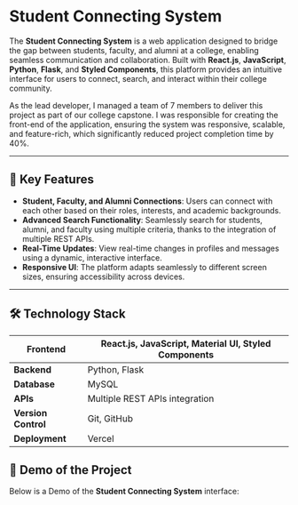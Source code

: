# Student Connecting System

The **Student Connecting System** is a web application designed to bridge the gap between students, faculty, and alumni at a college, enabling seamless communication and collaboration. Built with **React.js**, **JavaScript**, **Python**, **Flask**, and **Styled Components**, this platform provides an intuitive interface for users to connect, search, and interact within their college community.

As the lead developer, I managed a team of 7 members to deliver this project as part of our college capstone. I was responsible for creating the front-end of the application, ensuring the system was responsive, scalable, and feature-rich, which significantly reduced project completion time by 40%.

---

## 🌟 Key Features  

- **Student, Faculty, and Alumni Connections**: Users can connect with each other based on their roles, interests, and academic backgrounds.
- **Advanced Search Functionality**: Seamlessly search for students, alumni, and faculty using multiple criteria, thanks to the integration of multiple REST APIs.
- **Real-Time Updates**: View real-time changes in profiles and messages using a dynamic, interactive interface.
- **Responsive UI**: The platform adapts seamlessly to different screen sizes, ensuring accessibility across devices.

---

## 🛠️ Technology Stack  

| **Frontend**        | React.js, JavaScript, Material UI, Styled Components |  
|---------------------|-------------------------------------------------------|  
| **Backend**         | Python, Flask                                          |  
| **Database**        | MySQL                                                |  
| **APIs**            | Multiple REST APIs integration                        |  
| **Version Control** | Git, GitHub                                            |  
| **Deployment**      | Vercel | 


## 🌟 Demo of the Project

Below is a  Demo of the **Student Connecting System** interface:




